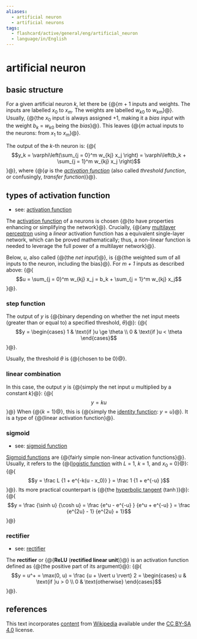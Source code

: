 ```yaml
---
aliases:
  - artificial neuron
  - artificial neurons
tags:
  - flashcard/active/general/eng/artificial_neuron
  - language/in/English
---
```


# artificial neuron

## basic structure

For a given artificial neuron _k_, let there be {@{_m_ + 1 inputs and weights. The inputs are labelled _x_<sub>0</sub> to _x_<sub>_m_</sub>. The weights are labelled _w_<sub>_k_<!-- separator -->0</sub> to _w_<sub>_km_</sub>}@}. Usually, {@{the _x_<sub>0</sub> input is always assigned +1, making it a _bias input_ with the weight _b_<sub>_k_</sub> = _w_<sub>_k_<!-- separator -->0</sub> being the _bias_}@}. This leaves {@{_m_ actual inputs to the neurons: from _x_<sub>1</sub> to _x_<sub>_m_</sub>}@}. <!--SR:!2025-07-07,299,330!2027-12-20,965,330!2028-10-23,1236,350-->

The output of the _k_-th neuron is: {@{$$y_k = \varphi\left(\sum_{j = 0}^m w_{kj} x_j \right) = \varphi\left(b_k + \sum_{j = 1}^m w_{kj} x_j \right)$$}@}, where {@{$\varphi$ is the _[activation function](activation%20function.md)_ (also called _threshold function_, or confusingly, _transfer function_)}@}. <!--SR:!2026-07-09,517,270!2025-07-15,304,330-->

## types of activation function

- see: [activation function](activation%20function.md)

The [activation function](activation%20function.md) of a neurons is chosen {@{to have properties enhancing or simplifying the network}@}. Crucially, {@{any [multilayer perceptron](multilayer%20perceptron.md) using a _linear_ activation function has a equivalent single-layer network, which can be proved mathematically; thus, a non-linear function is needed to leverage the full power of a multilayer network}@}. <!--SR:!2029-02-12,1324,350!2026-04-25,471,310-->

Below, _u_, also called {@{the _net input_}@}, is {@{the weighted sum of all inputs to the neuron, including the bias}@}. For _m + 1_ inputs as described above: {@{$$u = \sum_{j = 0}^m w_{kj} x_j = b_k + \sum_{j = 1}^m w_{kj} x_j$$}@}. <!--SR:!2028-05-04,1102,350!2028-12-23,1284,350!2026-05-06,518,310-->

### step function

The output of _y_ is {@{binary depending on whether the net input meets (greater than or equal to) a specified threshold, _θ_}@}: {@{$$y = \begin{cases} 1 & \text{if }u \ge \theta \\ 0 & \text{if }u < \theta \end{cases}$$}@}. <!--SR:!2028-02-14,1040,350!2029-01-13,1302,350-->

Usually, the threshold _θ_ is {@{chosen to be 0}@}. <!--SR:!2028-08-06,1177,350-->

### linear combination

In this case, the output _y_ is {@{simply the net input _u_ multiplied by a constant _k_}@}: {@{$$y = ku$$}@} When {@{$k = 1$}@}, this is {@{simply the [identity function](identity%20function.md): $y = u$}@}. It is a type of {@{linear activation function}@}. <!--SR:!2028-01-26,1024,350!2028-11-05,1249,350!2028-06-11,1131,350!2027-12-10,987,350!2028-02-15,1039,350-->

### sigmoid

- see: [sigmoid function](sigmoid%20function.md)

[Sigmoid functions](sigmoid%20function.md) are {@{fairly simple non-linear activation functions}@}. Usually, it refers to the {@{[logistic function](logistic%20function.md) with _L_ = 1, _k_ = 1, and _x_<sub>0</sub> = 0}@}: {@{$$y = \frac L {1 + e^{-k(u - x_0)} } = \frac 1 {1 + e^{-u} }$$}@}. Its more practical counterpart is {@{the [hyperbolic tangent](hyperbolic%20function.md) ($\tanh$)}@}: {@{$$y = \frac {\sinh u} {\cosh u} = \frac {e^u - e^{-u} } {e^u + e^{-u} } = \frac {e^{2u} - 1} {e^{2u} + 1}$$}@} <!--SR:!2026-07-29,587,330!2026-03-02,466,310!2026-04-20,449,290!2026-01-07,377,290!2026-04-29,443,270-->

### rectifier

- see: [rectifier](rectifier%20(neural%20networks).md)

The __rectifier__ or {@{__ReLU__ (__rectified linear unit__)}@} is an activation function defined as {@{the positive part of its argument}@}: {@{$$y = u^+ = \max(0, u) = \frac {u + \lvert u \rvert} 2 = \begin{cases} u & \text{if }u > 0 \\ 0 & \text{otherwise} \end{cases}$$}@}. <!--SR:!2028-07-26,1167,350!2028-01-29,1027,350!2027-01-23,728,330-->

## references

This text incorporates [content](https://en.wikipedia.org/wiki/artificial_neuron) from [Wikipedia](Wikipedia.md) available under the [CC BY-SA 4.0](https://creativecommons.org/licenses/by-sa/4.0/) license.
